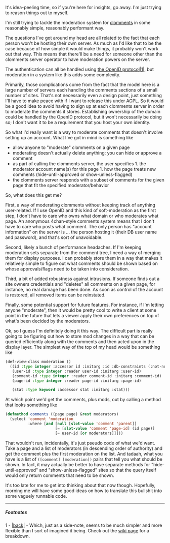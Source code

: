 It's idea-peeling time, so if you're here for insights, go away. I'm just trying to reason things out to myself.

I'm still trying to tackle the moderation system for [clomments](https://github.com/Inaimathi/clomments) in some reasonably simple, reasonably performant way. 

The questions I've got around my head are all related to the fact that each person won't be hosting their own server. As much as I'd like that to be the case because of how simple it would make things, it probably won't work out that way. This means that there'll be a need for someone other than the clomments server operator to have moderation powers on the server.

The authentication can all be handled using [the OpenID protocol](http://openid.net/)<a name="note-Tue-Nov-29-130055EST-2011"></a>[|1|](#foot-Tue-Nov-29-130055EST-2011), but moderation in a system like this adds some complexity.

Primarily, those complications come from the fact that the model here is a large number of servers each handling the comments sections of a small number of sites. That's not necessarily even a design point, just something I'll have to make peace with if I want to release this under AGPL. So it would be a good idea to avoid having to sign up at each clomments server in order to moderate the comments it stores. Establishing ownership of the domain could be handled by the OpenID protocol, but it won't necessarily be doing so; I don't want it to be a requirement that you host your own identity.

So what I'd really want is a way to moderate comments that doesn't involve setting up an account. What I've got in mind is something like


- allow anyone to "moderate" clomments on a given page
- moderating doesn't actually delete anything; you can hide or approve a comment
- as part of calling the clomments server, the user specifies
      1. the moderator account name(s) for this page
      1. how the page treats new comments (hide-until-approved or show-unless-flagged)
- the clomments server responds with a subset of comments for the given page that fit the specified moderator/behavior


So, what does this get me?

First, a way of moderating clomments without keeping track of anything user-related. If I use OpenID and this kind of soft-moderation as the first step, I don't have to care who owns what domain or who moderates what page. An anonymous 4chan-style comments system means that I don't have to care who posts what comment. The only person has "account information" on the server is ... the person hosting it (their DB user name and password), and that's sort of unavoidable.

Second, likely a bunch of performance headaches. If I'm keeping moderation sets separate from the comment tree, I need a way of merging them for display purposes. I can probably store them in a way that makes it relatively simple to figure out what comments should be shown based on whose approvals/flags need to be taken into consideration.

Third, a bit of added robustness against intrusions. If someone finds out a site owners credentials and "deletes" all comments on a given page, for instance, no real damage has been done. As soon as control of the account is restored, all removed items can be reinstated.

Finally, some potential support for future features. For instance, if I'm letting anyone "moderate", then it would be pretty cool to write a client at some point in the future that lets a viewer apply their own preferences on top of what's been decided by the moderators.

Ok, so I guess I'm definitely doing it this way. The difficult part is really going to be figuring out how to store mod changes in a way that can be queried efficiently along with the comments and then acted upon in the display layer. The simplest way of the top of my head would be something like

```lisp
(def-view-class moderation ()
  ((id :type integer :accessor id :initarg :id :db-constraints (:not-null :auto-increment) :db-kind :key)
   (user-id :type integer :reader user-id :initarg :user-id)
   (comment-id :type integer :reader comment-id :initarg :comment-id)
   (page-id :type integer :reader page-id :initarg :page-id)

   (stat :type keyword :accessor stat :initarg :stat)))
```

At which point we'd get the comments, plus mods, out by calling a method that looks something like 

```lisp
(defmethod comments ((page page) &rest moderators)
  (select 'comment 'moderation
          :where [and [null [slot-value 'comment 'parent]]
                      [= [slot-value 'comment 'page-id] (id page)]
                      [= user-id [or moderators]]]))
```

That wouldn't run, incidentally, it's just pseudo code of what we'd want. Take a page and a list of moderators (in descending order of authority) and get the comment plus the first moderation on the list. And tadaah, what you have is a list of `([comment] [moderation])` pairs that tell you what should be shown. In fact, it may actually be better to have separate methods for "hide-until-approved" and "show-unless-flagged" sites so that the query itself would only return comments that need to be shown.

It's too late for me to get into thinking about that now though. Hopefully, morning me will have some good ideas on how to translate this bullshit into some vaguely runnable code.

* * *
##### Footnotes

1 - <a name="foot-Tue-Nov-29-130055EST-2011"></a>[|back|](#note-Tue-Nov-29-130055EST-2011) - Which, just as a side-note, seems to be much simpler and more flexible than I sort of imagined it being. Check out the [wiki page](http://en.wikipedia.org/wiki/OpenID#Technical_Overview) for a breakdown.

